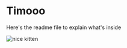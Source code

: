 # Timooo

Here's the readme file to explain what's inside

![nice kitten](http://theheightsanimalhospital.com/clients/15389/images/playful-kitten-6683.jpg)
